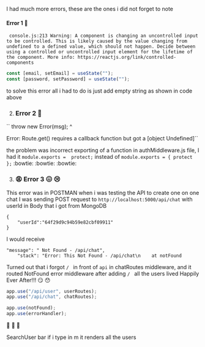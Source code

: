 I had much more errors, these are the ones i did not forget to note

#### Error 1 :eyes:

` console.js:213 Warning: A component is changing an uncontrolled input to be controlled. This is likely caused by the value changing from undefined to a defined value, which should not happen. Decide between using a controlled or uncontrolled input element for the lifetime of the component. More info: https://reactjs.org/link/controlled-components`

```js
const [email, setEmail] = useState("");
const [password, setPassword] = useState("");
```

to solve this error all i had to do is just add empty string as shown in code above

2. ### Error 2 :hankey:

`` throw new Error(msg);
^

Error: Route.get() requires a callback function but got a [object Undefined]``

the problem was incorrect exporting of a function in authMiddleware.js file, I had it `module.exports =  protect;` instead of `module.exports = { protect };` :bowtie: :bowtie: :bowtie:

3. ### :weary: Error 3 :confounded: :cry:

This error was in POSTMAN when i was testing the API to create one on one chat
I was sending POST request to `http://localhost:5000/api/chat` with userId in Body that i got from MongoDB

```
{
    "userId":"64f29d9c94b59e82cbf09911"
}
```

I would receive

```
"message": " Not Found - /api/chat",
    "stack": "Error: This Not Found - /api/chat\n    at notFound
```

Turned out that i forgot `/ ` in front of `api` in chatRoutes middleware, and it routed NotFound error middleware
after adding `/ ` all the users lived Happily Ever After!!! :smirk: :hushed:

```js
app.use("/api/user", userRoutes);
app.use("/api/chat", chatRoutes);

app.use(notFound);
app.use(errorHandler);
```

:see_no_evil: :hear_no_evil: :speak_no_evil:

SearchUser bar if i type in m it renders all the users
